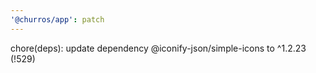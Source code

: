 ```yaml
---
'@churros/app': patch
---
```


chore(deps): update dependency @iconify-json/simple-icons to ^1.2.23 (!529)
